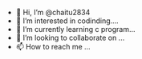 - 👋 Hi, I’m @chaitu2834
- 👀 I’m interested in codinding....
- 🌱 I’m currently learning  c program...
- 💞️ I’m looking to collaborate on  ...
- 📫 How to reach me ...

<!---
chaitu2834/chaitu2834 is a ✨ special ✨ repository because its `README.md` (this file) appears on your GitHub profile.
You can click the Preview link to take a look at your changes.
--->
